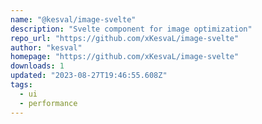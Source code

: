 ```yaml
---
name: "@kesval/image-svelte"
description: "Svelte component for image optimization"
repo_url: "https://github.com/xKesvaL/image-svelte"
author: "kesval"
homepage: "https://github.com/xKesvaL/image-svelte"
downloads: 1
updated: "2023-08-27T19:46:55.608Z"
tags: 
  - ui
  - performance
---
```

